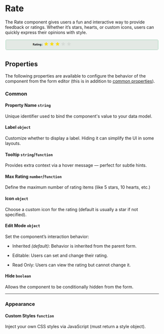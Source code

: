# Rate

The Rate component gives users a fun and interactive way to provide feedback or ratings. Whether it’s stars, hearts, or custom icons, users can quickly express their opinions with style.

![Image](../data-entry/images/rate1.png)

## **Properties**

The following properties are available to configure the behavior of the component from the form editor (this is in addition to [common properties](/docs/front-end-basics/form-components/common-component-properties)).

### Common

#### **Property Name** ``string``

Unique identifier used to bind the component's value to your data model.

#### **Label** ``object``

Customize whether to display a label. Hiding it can simplify the UI in some layouts.

#### **Tooltip**  ``string``/``function``

Provides extra context via a hover message — perfect for subtle hints.

#### **Max Rating**  ``number``/``function``

Define the maximum number of rating items (like 5 stars, 10 hearts, etc.)

#### **Icon** ``object``

Choose a custom icon for the rating (default is usually a star if not specified).

#### **Edit Mode** ``object``

Set the component’s interaction behavior:

- Inherited *(default)*: Behavior is inherited from the parent form.

- Editable: Users can set and change their rating.

- Read Only: Users can view the rating but cannot change it.

#### **Hide** ``boolean``

Allows the component to be conditionally hidden from the form.

___


### Appearance

####  **Custom Styles** ``function``

Inject your own CSS styles via JavaScript (must return a style object).